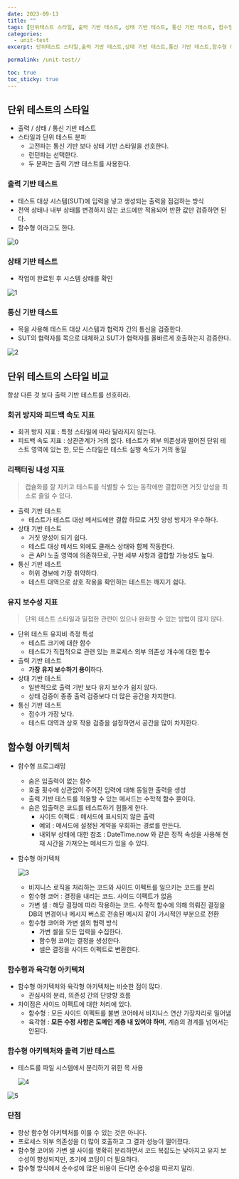 ```yaml
---
date: 2023-09-13
title: ""
tags: [단위테스트 스타일, 출력 기반 테스트, 상태 기반 테스트, 통신 기반 테스트, 함수형 아키텍처, ]
categories:
  - unit-test
excerpt: 단위테스트 스타일,출력 기반 테스트,상태 기반 테스트,통신 기반 테스트,함수형 아키텍처

permalink: /unit-test//

toc: true
toc_sticky: true
---
```



## 단위 테스트의 스타일

- 출력 / 상태 / 통신 기반 테스트
- 스타일과 단위 테스트 분파
	- 고전파는 통신 기반 보다 상태 기반 스타일을 선호한다.
	- 런던파는 선택한다.
	- 두 분파는 출력 기반 테스트를 사용한다.

### 출력 기반 테스트

- 테스트 대상 시스템(SUT)에 입력을 넣고 생성되는 출력을 점검하는 방식
- 전역 상태나 내부 상태를 변경하지 않는 코드에만 적용되어 반환 값만 검증하면 된다.
- 함수형 이라고도 한다.

![0](/assets/img/2023-09-13-.md/0.png)


### 상태 기반 테스트

- 작업이 완료된 후 시스템 상태를 확인

![1](/assets/img/2023-09-13-.md/1.png)


### 통신 기반 테스트

- 목을 사용해 테스트 대상 시스템과 협력자 간의 통신을 검증한다.
- SUT의 협력자를 목으로 대체하고 SUT가 협력자를 올바르게 호출하는지 검증한다.

![2](/assets/img/2023-09-13-.md/2.png)


## 단위 테스트의 스타일 비교


항상 다른 것 보다 출력 기반 테스트를 선호하라.


### 회귀 방지와 피드백 속도 지표

- 회귀 방지 지표 : 특정 스타일에 따라 달라지지 않는다.
- 피드백 속도 지표 : 상관관계가 거의 없다. 테스트가 외부 의존성과 떨어진 단위 테스트 영역에 있는 한, 모든 스타일은 테스트 실행 속도가 거의 동일

### 리팩터링 내성 지표


> 캡슐화를 잘 지키고 테스트를 식별할 수 있는 동작에만 결합하면 거짓 양성을 최소로 줄일 수 있다.

- 출력 기반 테스트
	- 테스트가 테스트 대상 메서드에만 결합 하므로 거짓 양성 방지가 우수하다.
- 상태 기반 테스트
	- 거짓 양성이 되기 쉽다.
	- 테스트 대상 메서드 외에도 클래스 상태와 함께 작동한다.
	- 큰 API 노출 영역에 의존하므로, 구현 세부 사항과 결합할 가능성도 높다.
- 통신 기반 테스트
	- 허위 경보에 가장 취약하다.
	- 테스트 대역으로 상호 작용을 확인하는 테스트는 깨지기 쉽다.

### 유지 보수성 지표


> 단위 테스트 스타일과 밀접한 관련이 있으나 완화할 수 있는 방법이 많지 않다.

- 단위 테스트 유지비 측정 특성
	- 테스트 크기에 대한 함수
	- 테스트가 직접적으로 관련 있는 프로세스 외부 의존성 개수에 대한 함수
- 출력 기반 테스트
	- **가장 유지 보수하기 용이**하다.
- 상태 기반 테스트
	- 일반적으로 출력 기반 보다 유지 보수가 쉽지 않다.
	- 상태 검증이 종종 출력 검증보다 더 많은 공간을 차지한다.
- 통신 기반 테스트
	- 점수가 가장 낮다.
	- 테스트 대역과 상호 작용 검증을 설정하면서 공간을 많이 차지한다.

## 함수형 아키텍처

- 함수형 프로그래밍
	- 숨은 입출력이 없는 함수
	- 호출 횟수에 상관없이 주어진 입력에 대해 동일한 출력을 생성
	- 출력 기반 테스트를 적용할 수 있는 메서드는 수학적 함수 뿐이다.
	- 숨은 입출력은 코드를 테스트하기 힘들게 한다.
		- 사이드 이펙트 : 메서드에 표시되지 않은 출력
		- 예외 : 메서드에 설정된 계약을 우회하는 경로를 만든다.
		- 내외부 상태에 대한 참조 : DateTime.now 와 같은 정적 속성을 사용해 현재 시간을 가져오는 메서드가 있을 수 있다.
- 함수형 아키텍처

	![3](/assets/img/2023-09-13-.md/3.png)

	- 비지니스 로직을 처리하는 코드와 사이드 이펙트를 일으키는 코드를 분리
	- 함수형 코어 : 결정을 내리는 코드. 사이드 이펙트가 없음
	- 가변 셀 : 해당 결정에 따라 작용하는 코드. 수학적 함수에 의해 의뤄진 결정을 DB의 변경이나 메시지 버스로 전송된 메시지 같이 가시적인 부분으로 전환
	- 함수형 코어와 가변 셀의 협력 방식
		- 가변 셀을 모든 입력을 수집한다.
		- 함수형 코어는 결정을 생성한다.
		- 셀은 결정을 사이드 이펙트로 변환한다.

### 함수형과 육각형 아키텍처

- 함수형 아키텍처와 육각형 아키텍처는 비슷한 점이 많다.
	- 관심사의 분리, 의존성 간의 단방향 흐름
- 차이점은 사이드 이펙트에 대한 처리에 있다.
	- 함수형 : 모든 사이드 이펙트를 불변 코어에서 비지니스 연산 가장자리로 밀어냄
	- 육각형 : **모든 수정 사항은 도메인 계층 내 있어야 하며**, 계층의 경계를 넘어서는 안된다.

### 함수형 아키텍처와 출력 기반 테스트

- 테스트를 파일 시스템에서 분리하기 위한 목 사용

	![4](/assets/img/2023-09-13-.md/4.png)


![5](/assets/img/2023-09-13-.md/5.png)


### 단점

- 항상 함수형 아키텍처를 이룰 수 있는 것은 아니다.
- 프로세스 외부 의존성을 더 많이 호출하고 그 결과 성능이 떨어졌다.
- 함수형 코어와 가변 셀 사이를 명확히 분리하면서 코드 복잡도는 낮아지고 유지 보수성이 향상되지만, 초기에 코딩이 더 필요하다.
- 함수형 방식에서 순수성에 많은 비용이 든다면 순수성을 따르지 말라.
